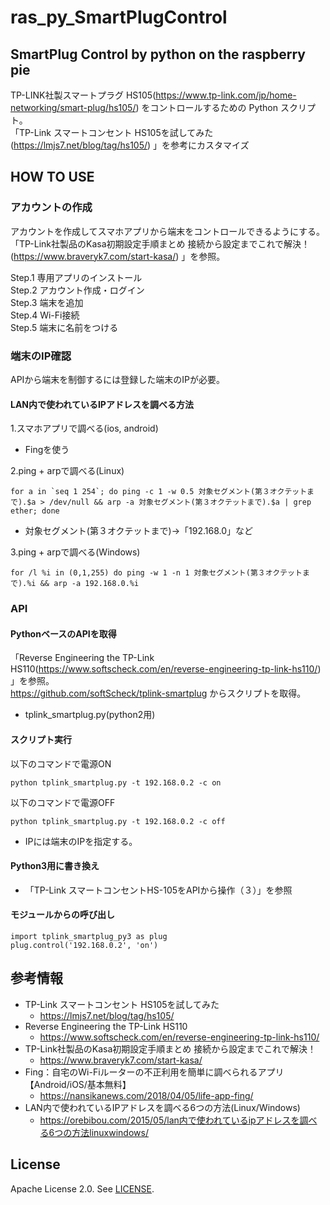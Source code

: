 # ras_py_SmartPlugControl
SmartPlug Control by python on the raspberry pie  
---
TP-LINK社製スマートプラグ HS105(https://www.tp-link.com/jp/home-networking/smart-plug/hs105/) をコントロールするための Python スクリプト。  
「TP-Link スマートコンセント HS105を試してみた(https://lmjs7.net/blog/tag/hs105/) 」を参考にカスタマイズ

## HOW TO USE
### アカウントの作成  
アカウントを作成してスマホアプリから端末をコントロールできるようにする。  
「TP-Link社製品のKasa初期設定手順まとめ 接続から設定までこれで解決！(https://www.braveryk7.com/start-kasa/) 」を参照。  
  
Step.1 専用アプリのインストール  
Step.2 アカウント作成・ログイン  
Step.3 端末を追加  
Step.4 Wi-Fi接続  
Step.5 端末に名前をつける  

### 端末のIP確認  
APIから端末を制御するには登録した端末のIPが必要。

#### LAN内で使われているIPアドレスを調べる方法  
1.スマホアプリで調べる(ios, android)  
* Fingを使う

2.ping + arpで調べる(Linux)  
```
for a in `seq 1 254`; do ping -c 1 -w 0.5 対象セグメント(第３オクテットまで).$a > /dev/null && arp -a 対象セグメント(第３オクテットまで).$a | grep ether; done
```
* 対象セグメント(第３オクテットまで)→「192.168.0」など  

3.ping + arpで調べる(Windows)  
```
for /l %i in (0,1,255) do ping -w 1 -n 1 対象セグメント(第３オクテットまで).%i && arp -a 192.168.0.%i
```

### API  

#### PythonベースのAPIを取得  
「Reverse Engineering the TP-Link HS110(https://www.softscheck.com/en/reverse-engineering-tp-link-hs110/) 」を参照。  
https://github.com/softScheck/tplink-smartplug からスクリプトを取得。  
* tplink_smartplug.py(python2用)  

#### スクリプト実行 
以下のコマンドで電源ON  
```
python tplink_smartplug.py -t 192.168.0.2 -c on
```
以下のコマンドで電源OFF  
```
python tplink_smartplug.py -t 192.168.0.2 -c off
```
* IPには端末のIPを指定する。  

#### Python3用に書き換え  
* 「TP-Link スマートコンセントHS-105をAPIから操作（３）」を参照

#### モジュールからの呼び出し
```
import tplink_smartplug_py3 as plug
plug.control('192.168.0.2', 'on')
```

## 参考情報
* TP-Link スマートコンセント HS105を試してみた
  * https://lmjs7.net/blog/tag/hs105/
* Reverse Engineering the TP-Link HS110
  * https://www.softscheck.com/en/reverse-engineering-tp-link-hs110/
* TP-Link社製品のKasa初期設定手順まとめ 接続から設定までこれで解決！
  * https://www.braveryk7.com/start-kasa/
* Fing：自宅のWi-Fiルーターの不正利用を簡単に調べられるアプリ【Android/iOS/基本無料】
  * https://nansikanews.com/2018/04/05/life-app-fing/
* LAN内で使われているIPアドレスを調べる6つの方法(Linux/Windows)
  * https://orebibou.com/2015/05/lan内で使われているipアドレスを調べる6つの方法linuxwindows/

## License
Apache License 2.0. See [LICENSE](/LICENSE).
